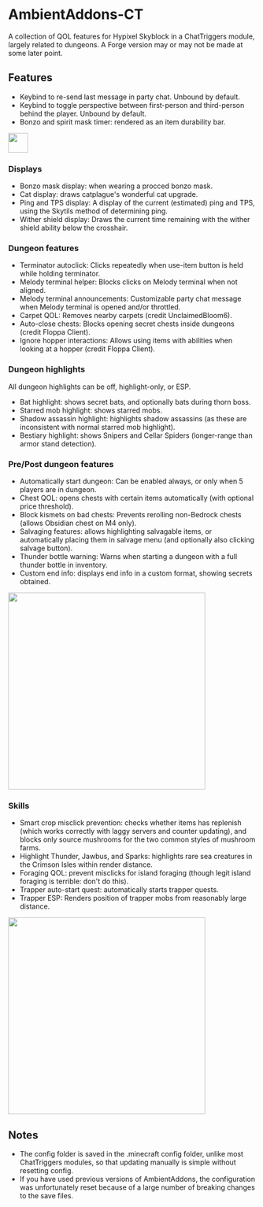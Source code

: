 # AmbientAddons-CT
A collection of QOL features for Hypixel Skyblock in a ChatTriggers module, largely related to dungeons. A Forge version may or may not be made at some later point. 

## Features
* Keybind to re-send last message in party chat. Unbound by default.
* Keybind to toggle perspective between first-person and third-person behind the player. Unbound by default.
* Bonzo and spirit mask timer: rendered as an item durability bar.
<img src="https://user-images.githubusercontent.com/16139460/193432138-0ffdfbc5-ef8d-4eb2-875a-32a0488d0b54.png" width="40">

### Displays
* Bonzo mask display: when wearing a procced bonzo mask.
* Cat display: draws catplague's wonderful cat upgrade.
* Ping and TPS display: A display of the current (estimated) ping and TPS, using the Skytils method of determining ping.
* Wither shield display: Draws the current time remaining with the wither shield ability below the crosshair.

### Dungeon features
* Terminator autoclick: Clicks repeatedly when use-item button is held while holding terminator.
* Melody terminal helper: Blocks clicks on Melody terminal when not aligned.
* Melody terminal announcements: Customizable party chat message when Melody terminal is opened and/or throttled.
* Carpet QOL: Removes nearby carpets (credit UnclaimedBloom6).
* Auto-close chests: Blocks opening secret chests inside dungeons (credit Floppa Client).
* Ignore hopper interactions: Allows using items with abilities when looking at a hopper (credit Floppa Client).

### Dungeon highlights
All dungeon highlights can be off, highlight-only, or ESP.
* Bat highlight: shows secret bats, and optionally bats during thorn boss.
* Starred mob highlight: shows starred mobs.
* Shadow assassin highlight: highlights shadow assassins (as these are inconsistent with normal starred mob highlight).
* Bestiary highlight: shows Snipers and Cellar Spiders (longer-range than armor stand detection).

### Pre/Post dungeon features
* Automatically start dungeon: Can be enabled always, or only when 5 players are in dungeon.
* Chest QOL: opens chests with certain items automatically (with optional price threshold).
* Block kismets on bad chests: Prevents rerolling non-Bedrock chests (allows Obsidian chest on M4 only).
* Salvaging features: allows highlighting salvagable items, or automatically placing them in salvage menu (and optionally also clicking salvage button).
* Thunder bottle warning: Warns when starting a dungeon with a full thunder bottle in inventory.
* Custom end info: displays end info in a custom format, showing secrets obtained.
<img src="https://user-images.githubusercontent.com/16139460/193431973-70211649-ddb6-4687-8a20-2db48c8fc94a.png" width="400">

### Skills
* Smart crop misclick prevention: checks whether items has replenish (which works correctly with laggy servers and counter updating), and blocks only source mushrooms for the two common styles of mushroom farms.
* Highlight Thunder, Jawbus, and Sparks: highlights rare sea creatures in the Crimson Isles within render distance.
* Foraging QOL: prevent misclicks for island foraging (though legit island foraging is terrible: don't do this).
* Trapper auto-start quest: automatically starts trapper quests.
* Trapper ESP: Renders position of trapper mobs from reasonably large distance.
<img src="https://user-images.githubusercontent.com/16139460/193432076-da692f74-dcc5-4b6f-9604-f04ed03a2fcd.png" width="400">

## Notes
* The config folder is saved in the .minecraft config folder, unlike most ChatTriggers modules, so that updating manually is simple without resetting config.
* If you have used previous versions of AmbientAddons, the configuration was unfortunately reset because of a large number of breaking changes to the save files.

